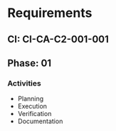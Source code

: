 # Requirements

## CI: CI-CA-C2-001-001
## Phase: 01

### Activities
- Planning
- Execution
- Verification
- Documentation
